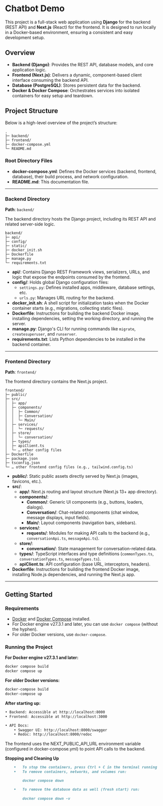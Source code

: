 # Chatbot Demo

This project is a full-stack web application using **Django** for the backend (REST API) and **Next.js** (React) for the frontend. It is designed to run locally in a Docker-based environment, ensuring a consistent and easy development setup.

## Overview

- **Backend (Django)**: Provides the REST API, database models, and core application logic.
- **Frontend (Next.js)**: Delivers a dynamic, component-based client interface consuming the backend API.
- **Database (PostgreSQL)**: Stores persistent data for the backend.
- **Docker & Docker Compose**: Orchestrates services into isolated containers for easy setup and teardown.

## Project Structure

Below is a high-level overview of the project’s structure:
```
.
├─ backend/
├─ frontend/
├─ docker-compose.yml
└─ README.md
```

### Root Directory Files

- **docker-compose.yml**: Defines the Docker services (backend, frontend, database), their build process, and network configuration.
- **README.md**: This documentation file.

---

### Backend Directory

**Path**: `backend/`

The backend directory hosts the Django project, including its REST API and related server-side logic.

```
backend/
├─ api/
├─ config/
├─ static/
├─ docker_init.sh
├─ Dockerfile
├─ manage.py
└─ requirements.txt
```

- **api/**: Contains Django REST Framework views, serializers, URLs, and logic that expose the endpoints consumed by the frontend.
- **config/**: Holds global Django configuration files:
  - `settings.py`: Defines installed apps, middleware, database settings, etc.
  - `urls.py`: Manages URL routing for the backend.
- **docker_init.sh**: A shell script for initialization tasks when the Docker container starts (e.g., migrations, collecting static files).
- **Dockerfile**: Instructions for building the backend Docker image, installing dependencies, setting the working directory, and running the server.
- **manage.py**: Django's CLI for running commands like `migrate`, `createsuperuser`, and `runserver`.
- **requirements.txt**: Lists Python dependencies to be installed in the backend container.

---

### Frontend Directory

**Path**: `frontend/`

The frontend directory contains the Next.js project.

```
frontend/
├─ public/
├─ src/
│  ├─ app/
│  ├─ components/
│  │  ├─ Common/
│  │  ├─ Conversation/
│  │  └─ Main/
│  ├─ services/
│  │  └─ requests/
│  ├─ store/
│  │  └─ conversation/
│  ├─ types/
│  ├─ apiClient.ts
│  └─ … other config files
├─ Dockerfile
├─ package.json
├─ tsconfig.json
└─ … other frontend config files (e.g., tailwind.config.ts)
```

- **public/**: Static public assets directly served by Next.js (images, favicons, etc.).
- **src/**:
  - **app/**: Next.js routing and layout structure (Next.js 13+ app directory).
  - **components/**:
    - **Common/**: Generic UI components (e.g., buttons, loaders, dialogs).
    - **Conversation/**: Chat-related components (chat window, message displays, input fields).
    - **Main/**: Layout components (navigation bars, sidebars).
  - **services/**:
    - **requests/**: Modules for making API calls to the backend (e.g., `conversationApi.ts`, `messageApi.ts`).
  - **store/**:
    - **conversation/**: State management for conversation-related data.
  - **types/**: TypeScript interfaces and type definitions (`commonTypes.ts`, `conversationTypes.ts`, `messageTypes.ts`).
  - **apiClient.ts**: API configuration (base URL, interceptors, headers).
- **Dockerfile**: Instructions for building the frontend Docker image, installing Node.js dependencies, and running the Next.js app.

---

## Getting Started

### Requirements

- [Docker](https://www.docker.com) and [Docker Compose](https://docs.docker.com/compose/) installed.
- For Docker engine v27.3.1 and later, you can use `docker compose` (without the hyphen).
- For older Docker versions, use `docker-compose`.

### Running the Project

**For Docker engine v27.3.1 and later:**

```bash
docker compose build
docker compose up
```

**For older Docker versions:**
```bash
docker-compose build
docker-compose up
```

**After starting up:**
```markdown
• Backend: Accessible at http://localhost:8000
• Frontend: Accessible at http://localhost:3000

• API Docs:
	• Swagger UI: http://localhost:8000/swagger
	• Redoc: http://localhost:8000/redoc
```
The frontend uses the NEXT_PUBLIC_API_URL environment variable (configured in docker-compose.yml) to point API calls to the backend.

**Stopping and Cleaning Up**
```markdown
	•	To stop the containers, press Ctrl + C in the terminal running docker compose up.
	•	To remove containers, networks, and volumes run:

		docker compose down

	•	To remove the database data as well (fresh start) run:
		
		docker compose down -v
```